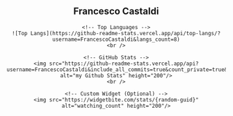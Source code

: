 <div align="center">
    <h2>Francesco Castaldi</h2>

    <!-- Top Languages -->
    ![Top Langs](https://github-readme-stats.vercel.app/api/top-langs/?username=FrancescoCastaldi&langs_count=8)
    <br />

    <!-- GitHub Stats -->
    <img src="https://github-readme-stats.vercel.app/api?username=FrancescoCastaldi&include_all_commits=true&count_private=true&show_icons=true&line_height=20&title_color=2B5BBD&icon_color=1124BB&text_color=A1A1A1&bg_color=0,000000,130F40" alt="my Github Stats" height="200"/>
    <br />
    
    <!-- Custom Widget (Optional) -->
    <img src="https://widgetbite.com/stats/{random-guid}" alt="watching_count" height="200"/>
</div>
